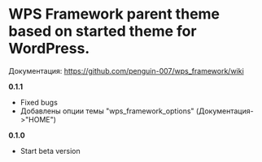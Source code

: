 # WPS Framework parent theme based on started theme for WordPress.

﻿Документация: https://github.com/penguin-007/wps_framework/wiki

<b>0.1.1</b>
* Fixed bugs
* Добавлены опции темы "wps_framework_options" (Документация->"HOME")

<b>0.1.0</b>
* Start beta version